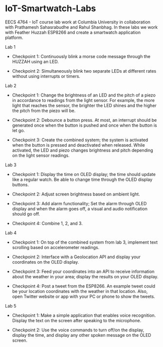# IoT-Smartwatch-Labs

EECS 4764 - IoT course lab work at Columbia University in collaboration with Prathamesh Sahasrabudhe and Rahul Shanbhag. 
In these labs we work with Feather Huzzah ESP8266 and create a smartwatch application platform. 

Lab 1

- Checkpoint 1: Continuously blink a morse code message through the HUZZAH using an LED.

- Checkpoint 2: Simultaneously blink two separate LEDs at different rates without using interrupts or timers.
  
Lab 2

- Checkpoint 1: Change the brightness of an LED and the pitch of a piezo in accordance to readings from the light sensor. For example, the more light that                 reaches the sensor, the brighter the LED shines and the higher the pitch from the piezo will be.
  
- Checkpoint 2: Debounce a button press. At most, an interrupt should be generated once when the button is pushed and once when the button is let go.
  
- Checkpoint 3: Create the combined system; the system is activated when the button is pressed and deactivated when released. While activated, the LED and                 piezo changes brightness and pitch depending on the light sensor readings.
  
Lab 3

- Checkpoint 1: Display the time on OLED display; the time should update like a regular watch. Be able to change time through the OLED display buttons.
  
- Checkpoint 2: Adjust screen brightness based on ambient light.
  
- Checkpoint 3: Add alarm functionality; Set the alarm through OLED display and when the alarm goes off, a visual and audio notification should go off.
  
- Checkpoint 4: Combine 1, 2, and 3.

Lab 4

- Checkpoint 1: On top of the combined system from lab 3, implement text scrolling based on accelerometer readings.
  
- Checkpoint 2: Interface with a Geolocation API and display your coordinates on the OLED display.
  
- Checkpoint 3: Feed your coordinates into an API to receive information about the weather in your area; display the results on your OLED display.
  
- Checkpoint 4: Post a tweet from the ESP8266. An example tweet could be your location coordinates with the weather in that location. Also, open Twitter                   website or app with your PC or phone to show the tweets.

Lab 5
- Checkpoint 1: Make a simple application that enables voice recognition. Display the text on the screen after speaking to the microphone.

- Checkpoint 2: Use the voice commands to turn off/on the display, display the time, and display any other spoken message on the OLED screen.
